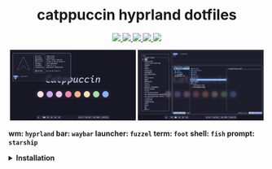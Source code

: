 <h1 align="center">catppuccin hyprland dotfiles</h1>

<p align="center">
  <a href="https://github.com/floaaat/dotfiles.git">
    <img src="https://img.shields.io/endpoint?url=https://ghloc.vercel.app/api/floaaat/dotfiles/badge&style=for-the-badge&colorA=313244&colorB=b4befe"
    > <img src="https://img.shields.io/github/languages/code-size/floaaat/dotfiles?style=for-the-badge&colorA=313244&colorB=cba6f7"
    > <img src="https://img.shields.io/github/languages/top/floaaat/dotfiles?style=for-the-badge&colorA=313244&colorB=f5c2e7"
    > <img src="https://img.shields.io/github/license/floaaat/dotfiles?style=for-the-badge&colorA=313244&colorB=f9e2af"
    > <img src="https://img.shields.io/github/stars/floaaat/dotfiles?style=for-the-badge&colorA=313244&colorB=a6e3a1">
  </a>
</p>

<p align="middle">
  <img src="assets/1.png" width="49%"/>
  <img src="assets/2.png" width="49%"/>
</p>

<b>

wm: `hyprland`
bar: `waybar`
launcher: `fuzzel`
term: `foot`
shell: `fish`
prompt: `starship`

<details>
  <summary>Installation</summary><br>
  
  Installing software
  ```sh
  sudo pacman -Sy --needed hyprland waybar fuzzel swww cliphist grim slurp ly \
  foot fish starship yazi helix bottom fastfetch less eza fzf ttf-firacode-nerd
  sudo yay -Sy --needed catppuccin-gtk-theme-mocha bibata-cursor-theme
  ```
  Copying config files
  ```sh
  git clone https://github.com/floaaat/dotfiles.git ~/floaaat-dotfiles/
  mkdir -p ~/.config/
  cp -r ~/floaaat-dotfiles/.config/* ~/.config/
  ```
  Changing shell to fish
  ```sh
  sudo chsh -s /usr/bin/fish
  ```
  Enabling ly.service
  ```sh
  sudo systemctl enable ly.service
  ```
</details>

</b>
